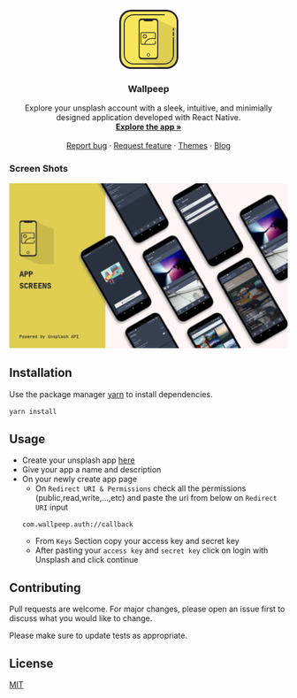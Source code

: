 <p align="center">
  <a href="#">
    <img src="/resources/Logo.png">
  </a>
</p>

<h3 align="center">Wallpeep</h3>
<p align="center">
 Explore your unsplash account with a sleek, intuitive, and minimially designed application developed with React Native.
  <br>
  <a href="https://github.com/siddsarkar/WallPeep/releases"><strong>Explore the app »</strong></a>
  <br>
  <br>
  <a href="https://github.com/siddsarkar/WallPeep/issues/new">Report bug</a>
  ·
  <a href="https://github.com/siddsarkar/WallPeep/issues/new">Request feature</a>
  ·
  <a href="#">Themes</a>
  ·
  <a href="#">Blog</a>
</p>

### Screen Shots

<img src="/resources/Cover.png">

## Installation

Use the package manager [yarn](https://yarnpkg.com/) to install dependencies.

```bash
yarn install
```

## Usage

- Create your unsplash app [here](https://unsplash.com/oauth/applications/new)
- Give your app a name and description
- On your newly create app page
  - On `Redirect URI & Permissions` check all the permissions (public,read,write,...,etc) and paste the uri from below on `Redirect URI` input
  ```
  com.wallpeep.auth://callback
  ```
  - From `Keys` Section copy your access key and secret key
  - After pasting your `access key` and `secret key` click on login with Unsplash and click continue

## Contributing

Pull requests are welcome. For major changes, please open an issue first to discuss what you would like to change.

Please make sure to update tests as appropriate.

## License

[MIT](https://github.com/siddsarkar/WallPeep/blob/main/README.md)
